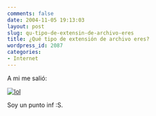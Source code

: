 ```yaml
---
comments: false
date: 2004-11-05 19:13:03
layout: post
slug: qu-tipo-de-extensin-de-archivo-eres
title: ¿Qué tipo de extensión de archivo eres?
wordpress_id: 2087
categories:
- Internet
---
```


A mi me salió:





[![lol](http://www.bbspot.com/Images/News_Features/2004/10/file_extensions/inf.png)](http://www.bbspot.com/News/2004/10/extension_quiz.php)





Soy un punto inf :S.





 
